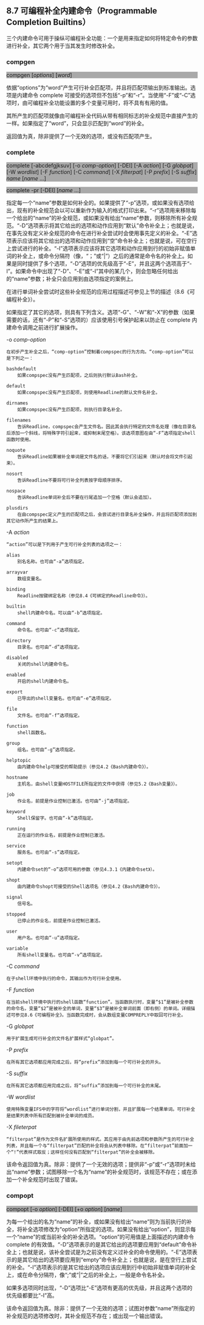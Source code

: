 ## 8.7 可编程补全内建命令（Programmable Completion Builtins）

三个内建命令可用于操纵可编程补全功能：一个是用来指定如何将特定命令的参数进行补全，其它两个用于当其发生时修改补全。

### compgen

<p style="background-color: darkgrey">
compgen [<i>options</i>] [<i>word</i>]
</p>

依据“options”为“word”产生可行补全匹配项，并且将匹配项输出到标准输出。选项是内建命令 complete 可接受的选项但不包括“-p”和“-r”。当使用“-F”或“-C”选项时，由可编程补全功能设置的多个变量可用时，将不具有有用的值。

其所产生的匹配项就像由可编程补全代码从带有相同标志的补全规范中直接产生的一样。如果指定了“word”，只会显示匹配到“word”的补全。

返回值为真，除非提供了一个无效的选项，或没有匹配项产生。

### complete

<p style="background-color: darkgrey">
complete [-abcdefgjksuv] [-o <i>comp-option</i>] [-DEI] [-A <i>action</i>] [-G <i>globpat</i>] [-W <i>wordlist</i>] [-F <i>function</i>] [-C <i>command</i>] [-X <i>filterpat</i>] [-P <i>prefix</i>] [-S <i>suffix</i>] <i>name</i> [<i>name</i> ...]
</p>

<p style="background-color: darkgrey">
complete -pr [-DEI] [<i>name</i> ...]
</p>

指定每一个“name”参数是如何补全的。如果提供了“-p”选项，或如果没有选项给出，现有的补全规范会以可以重新作为输入的格式打印出来。“-r”选项用来移除每一个给出的“name”的补全规范，或如果没有给出“name”参数，则移除所有补全规范。“-D”选项表示将其它给出的选项和动作应用到“默认”命令补全上；也就是说，在事先没有定义补全规范的命令在进行补全尝试时会使用事先定义的补全。“-E”选项表示应该将其它给出的选项和动作应用到“空”命令补全上；也就是说，可在空行上尝试进行的补全。“-I”选项表示应该将其它选项和动作应用到行的初始非赋值单词的补全上，或命令分隔符（像，“；”或“|”）之后的通常是命令名的补全上。如果是同时提供了多个选项，“-D”选项的优先级高于“-E”，并且这两个选项高于“-I”。如果命令中出现了“-D”、“-E”或“-I”其中的某几个，则会忽略任何给出的“name”参数；补全只会应用到由选项指定的案例上。

在进行单词补全尝试时这些补全规范的应用过程描述可参见上节的描述（8.6《可编程补全》）。

如果指定了其它的选项，则具有下列含义。选项“-G”、“-W”和“-X”的参数（如果需要的话，还有“-P”和“-S”选项的）应该使用引号保护起来以防止在 complete 内建命令调用之前进行扩展操作。

-o _comp-option_

    在初步产生补全之后，“comp-option”控制着compspec的行为方向。“comp-option”可以是下列之一：

    bashdefault
        如果compspec没有产生匹配项，之后则执行默认Bash补全。

    default
        如果compspec没有产生匹配项，则使用Readline的默认文件名补全。

    dirnames
        如果compspec没有产生匹配项，则执行目录名补全。

    filenames
        告诉Readline，compspec会产生文件名。因此其会执行特定的文件名处理（像在目录名后添加一个斜线，将特殊字符引起来，或抑制末尾空格）。该选项意图在由“-F”选项指定shell函数时使用。

    noquote
        告诉Readline如果被补全单词是文件名的话，不要将它们引起来（默认时会将文件引起来）。

    nosort
        告诉Readline不要将可行补全列表按字母顺序排序。

    nospace
        告诉Readline单词补全后不要在行尾追加一个空格（默认会追加）。

    plusdirs
        在由compspec定义产生的匹配项之后，会尝试进行目录名补全操作，并且将匹配项添加到其它动作所产生的结果上。

-A _action_

    “action”可以是下列用于产生可行补全列表的选项之一：

    alias
        别名名称。也可由“-a”选项指定。

    arrayvar
        数组变量名。

    binding
        Readline按键绑定名称（参见8.4《可绑定的Readline命令》）。

    builtin
        shell内建命令名。可以由“-b”选项指定。

    command
        命令名。也可由“-c”选项指定。

    directory
        目录名。也可由“-d”选项指定。

    disabled
        关闭的shell内建命令名。

    enabled
        开启的shell内建命令名。

    export
        已导出的shell变量名。也可由“-e”选项指定。

    file
        文件名。也可由“-f”选项指定。

    function
        shell函数名。

    group
        组名。也可由“-g”选项指定。

    helptopic
        由内建命令help可接受的帮助提示（参见4.2《Bash内建命令》）。

    hostname
        主机名，由shell变量HOSTFILE所指定的文件中获得（参见5.2《Bash变量》）。

    job
        作业名，前提是作业控制已激活。也可由“-j”选项指定。

    keyword
        Shell保留字。也可由“-k”选项指定。

    running
        正在运行的作业名，前提是作业控制已激活。

    service
        服务名。也可由“-s”选项指定。

    setopt
        内建命令set的“-o”选项可用的参数（参见4.3.1《内建命令set》）。

    shopt
        由内建命令shopt可接受的Shell选项名（参见4.2《Bash内建命令》）。

    signal
        信号名。

    stopped
        已停止的作业名，前提是作业控制已激活。

    user
        用户名。也可由“-u”选项指定。

    variable
        所有shell变量名。也可由“-v”选项指定。

-C _command_

    在子shell环境中执行的命令，其输出作为可行补全使用。

-F _function_

    在当前shell环境中执行的shell函数“function”。当函数执行时，变量“$1”是被补全参数的命令名，变量“$2”是被补全的单词，变量“$3”是被补全单词前面（即右侧）的单词。详细描述可参见8.6《可编程补全》。当函数完成时，会从数组变量COMPREPLY中取回可行补全。

-G _globpat_

    用于扩展生成可行补全的文件名扩展样式“globpat”。

-P _prefix_

    在所有其它选项都应用完成之后，将“prefix”添加到每一个可行补全的开头。

-S _suffix_

    在所有其它选项都应用完成之后，将“suffix”添加到每一个可行补全的末尾。

-W _wordlist_

    使用特殊变量IFS中的字符将“wordlist”进行单词分割，并且扩展每一个结果单词。可行补全是结果列表中所有匹配到被补全单词的成员。

-X _fileterpat_

    “filterpat”是作为文件名扩展所使用的样式。其应用于由先前选项和参数所产生的可行补全列表，并且每一个与“filterpat”匹配的补全将会从列表中移除。在“filterpat”前面加一个“!”代表样式取反；这样任何没有匹配到“filterpat”的补全会被移除。

该命令返回值为真。除非：提供了一个无效的选项；提供非“-p”或“-r”选项时未给出“name”参数；试图移除一个名为“name”的补全规范时，该规范不存在；或在添加一个补全规范时出现了错误。

### compopt

<p style="background-color: darkgrey">
compopt [-o <i>option</i>] [-DEI] [+o <i>option</i>] [<i>name</i>]
</p>

为每一个给出的名为“name”的补全，或如果没有给出“name”则为当前执行的补全，将补全选项修改为“option”所指定的选项。如果没有给出“option”，则显示每一个“name”的或当前补全的补全选项。“option”的可用值是上面描述的内建命令 complete 的有效值。“-D”选项表示的是其它给出的选项要应用到“default”命令补全上；也就是说，该补全尝试是为之前没有定义过补全的命令使用的。“-E”选项表示的是其它给出的选项要应用到“empty”命令补全上；也就是说，是在空行上尝试的补全。“-I”选项表示的是其它给出的选项应该应用到行中初始非赋值单词的补全上，或在命令分隔符，像“;”或“|”之后的补全上，一般是命令名补全。

如果多选项同时出现，“-D”选项比“-E”选项有更高的优先级，并且这两个选项的优先级都要比“-I”高。

该命令返回值为真。除非：提供了一个无效的选项；试图对参数“name”所指定的补全规范的选项修改时，其补全规范不存在；或出现一个输出错误。
